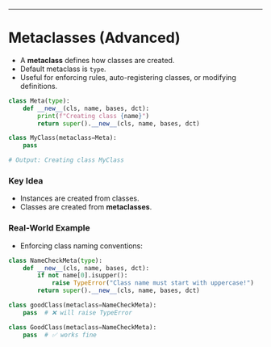 
---

# Metaclasses (Advanced)
- A **metaclass** defines how classes are created.
- Default metaclass is `type`.
- Useful for enforcing rules, auto-registering classes, or modifying definitions.

```python
class Meta(type):
    def __new__(cls, name, bases, dct):
        print(f"Creating class {name}")
        return super().__new__(cls, name, bases, dct)

class MyClass(metaclass=Meta):
    pass

# Output: Creating class MyClass
```

### Key Idea
- Instances are created from classes.
- Classes are created from **metaclasses**.

### Real-World Example
- Enforcing class naming conventions:

```python
class NameCheckMeta(type):
    def __new__(cls, name, bases, dct):
        if not name[0].isupper():
            raise TypeError("Class name must start with uppercase!")
        return super().__new__(cls, name, bases, dct)

class goodClass(metaclass=NameCheckMeta):
    pass  # ❌ will raise TypeError

class GoodClass(metaclass=NameCheckMeta):
    pass  # ✅ works fine
```
